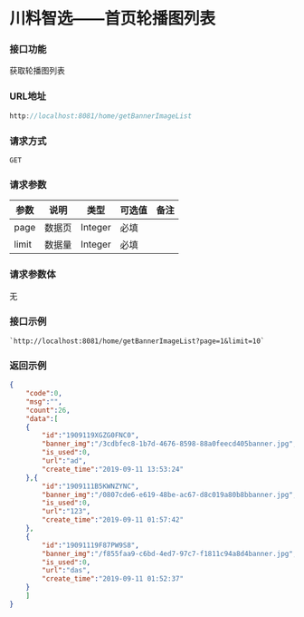 # 川料智选——首页轮播图列表
### 接口功能

获取轮播图列表

### URL地址

```javascript
http://localhost:8081/home/getBannerImageList
```

### 请求方式

`GET`

### 请求参数

| 参数      | 说明                               | 类型      | 可选值       | 备注    |
|---------- |---------------------------------- |---------- |------------- |-------- |
|page         | 数据页 | Integer | 必填 | |
|limit | 数据量 | Integer | 必填 |  |

### 请求参数体

无

### 接口示例

    `http://localhost:8081/home/getBannerImageList?page=1&limit=10`

### 返回示例

```json
{
    "code":0,
    "msg":"",
    "count":26,
    "data":[
    {
        "id":"1909119XGZG0FNC0",
        "banner_img":"/3cdbfec8-1b7d-4676-8598-88a0feecd405banner.jpg",
        "is_used":0,
        "url":"ad",
        "create_time":"2019-09-11 13:53:24"
    },{
        "id":"1909111B5KWNZYNC",
        "banner_img":"/0807cde6-e619-48be-ac67-d8c019a80b8bbanner.jpg",
        "is_used":0,
        "url":"123",
        "create_time":"2019-09-11 01:57:42"
    },
    {
        "id":"19091119F87PW9S8",
        "banner_img":"/f855faa9-c6bd-4ed7-97c7-f1811c94a8d4banner.jpg",
        "is_used":0,
        "url":"das",
        "create_time":"2019-09-11 01:52:37"
    }
    ]
}
```

